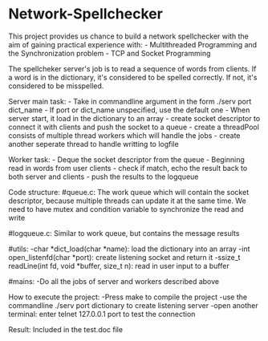 # Network-Spellchecker

This project provides us chance to build a network spellchecker with the aim of gaining practical experience with:
    - Multithreaded Programming and the Synchronization problem
    - TCP and Socket Programming

The spellcheker server's job is to read a sequence of words from clients. If a word is in the dictionary, it's considered
to be spelled correctly. If not, it's considered to be misspelled.

Server main task:
    - Take in commandline argument in the form ./serv port dict_name
    - If port or dict_name unspecified, use the default one
    - When server start, it load in the dictionary to an array
    - create socket descriptor to connect it with clients and push the socket to a queue
    - create a threadPool consists of multiple thread workers which will handle the jobs
    - create another seperate thread to handle writting to logfile

Worker task:
    - Deque the socket descriptor from the queue
    - Beginning read in words from user clients
    - check if match, echo the result back to both server and clients
    - push the results to the logqueue

Code structure:
#queue.c:
The work queue which will contain the socket descriptor, because multiple threads can update it at the same time. We need to 
have mutex and condition variable to synchronize the read and write

#logqueue.c:
Similar to work queue, but contains the message results

#utils:
-char *dict_load(char *name): load the dictionary into an array
-int open_listenfd(char *port): create listening socket and return it
-ssize_t readLine(int fd, void *buffer, size_t n): read in user input to a buffer

#mains:
-Do all the jobs of server and workers described above

How to execute the project:
-Press make to compile the project
-use the commandline ./serv port dictionary to create listening server
-open another terminal: enter telnet 127.0.0.1 port to test the connection

Result:
Included in the test.doc file
